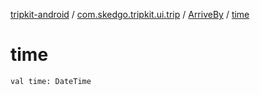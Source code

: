 [tripkit-android](../../index.md) / [com.skedgo.tripkit.ui.trip](../index.md) / [ArriveBy](index.md) / [time](./time.md)

# time

`val time: DateTime`